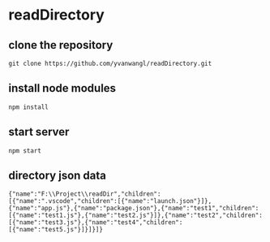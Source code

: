 # readDirectory

## clone the repository

```
git clone https://github.com/yvanwangl/readDirectory.git
```

## install node modules

```
npm install
```

## start server
```
npm start
```

## directory json data

```
{"name":"F:\\Project\\readDir","children":[{"name":".vscode","children":[{"name":"launch.json"}]},{"name":"app.js"},{"name":"package.json"},{"name":"test1","children":[{"name":"test1.js"},{"name":"test2.js"}]},{"name":"test2","children":[{"name":"test3.js"},{"name":"test4","children":[{"name":"test5.js"}]}]}]}
```
